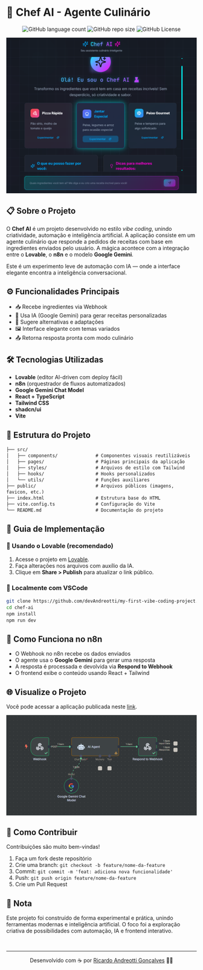 # 🧠 Chef AI - Agente Culinário
<p align="center">
  <!-- Contador de linguagens -->
  <img alt="GitHub language count" src="https://img.shields.io/github/languages/count/devAndreotti/my-first-vibe-coding-project?color=FFF&labelColor=41bfff&style=flat-square">
  <!-- Tamanho do repositório -->
  <img alt="GitHub repo size" src="https://img.shields.io/github/repo-size/devAndreotti/my-first-vibe-coding-project?color=FFF&labelColor=7d83ff&style=flat-square">
  <!-- Licença -->
  <img alt="GitHub License" src="https://img.shields.io/github/license/devAndreotti/my-first-vibe-coding-project?color=FFF&labelColor=ba45ff&style=flat-square">
</p>

<div align="center">
  <img src="./src/project-01.png" alt="Visual do Chef AI">
</div>

## 📋 Sobre o Projeto
O **Chef AI** é um projeto desenvolvido no estilo *vibe coding*, unindo criatividade, automação e inteligência artificial. A aplicação consiste em um agente culinário que responde a pedidos de receitas com base em ingredientes enviados pelo usuário. A mágica acontece com a integração entre o **Lovable**, o **n8n** e o modelo **Google Gemini**.

Este é um experimento leve de automação com IA — onde a interface elegante encontra a inteligência conversacional.

## ⚙️ Funcionalidades Principais
* 📥 Recebe ingredientes via Webhook
* 🧠 Usa IA (Google Gemini) para gerar receitas personalizadas
* 🥗 Sugere alternativas e adaptações
* 🖼 Interface elegante com temas variados
* 📤 Retorna resposta pronta com modo culinário

## 🛠 Tecnologias Utilizadas
* **Lovable** (editor AI-driven com deploy fácil)
* **n8n** (orquestrador de fluxos automatizados)
* **Google Gemini Chat Model**
* **React + TypeScript**
* **Tailwind CSS**
* **shadcn/ui**
* **Vite**

## 📂 Estrutura do Projeto
```
├── src/
│   ├── components/              # Componentes visuais reutilizáveis
│   ├── pages/                   # Páginas principais da aplicação
│   ├── styles/                  # Arquivos de estilo com Tailwind
│   ├── hooks/                   # Hooks personalizados
│   └── utils/                   # Funções auxiliares
├── public/                      # Arquivos públicos (imagens, favicon, etc.)
├── index.html                   # Estrutura base do HTML
├── vite.config.ts               # Configuração do Vite
└── README.md                    # Documentação do projeto
```

## 🧭 Guia de Implementação
### 🔹 Usando o Lovable (recomendado)
1. Acesse o projeto em [Lovable](https://lovable.dev/projects/4c6c1b82-1ed0-4aa5-8a2e-ebaff8653149).
2. Faça alterações nos arquivos com auxílio da IA.
3. Clique em **Share > Publish** para atualizar o link público.

### 🔹 Localmente com VSCode
```bash
git clone https://github.com/devAndreotti/my-first-vibe-coding-project.git
cd chef-ai
npm install
npm run dev
```

## 🧠 Como Funciona no n8n
* O Webhook no n8n recebe os dados enviados
* O agente usa o **Google Gemini** para gerar uma resposta
* A resposta é processada e devolvida via **Respond to Webhook**
* O frontend exibe o conteúdo usando React + Tailwind

## 🌐 Visualize o Projeto
Você pode acessar a aplicação publicada neste [link](https://lovable.dev/projects/4c6c1b82-1ed0-4aa5-8a2e-ebaff8653149).

<div align="center">
  <img src="./src/workflow-01.png" alt="Fluxo no n8n">
</div>

## 💪 Como Contribuir
Contribuições são muito bem-vindas!
1. Faça um fork deste repositório
2. Crie uma branch: `git checkout -b feature/nome-da-feature`
3. Commit: `git commit -m 'feat: adiciona nova funcionalidade'`
4. Push: `git push origin feature/nome-da-feature`
5. Crie um Pull Request

## 📝 Nota
Este projeto foi construído de forma experimental e prática, unindo ferramentas modernas e inteligência artificial. O foco foi a exploração criativa de possibilidades com automação, IA e frontend interativo.

<br>

---

<p align="center">
  Desenvolvido com ☕ por <a href="https://github.com/seuUsuario">Ricardo Andreotti Gonçalves</a> 🧑‍💻
</p>

